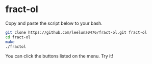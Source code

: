 # fract-ol
Copy and paste the script below to your bash.
```bash
git clone https://github.com/leeluna0476/fract-ol.git fract-ol
cd fract-ol
make
./fractol
```
You can click the buttons listed on the menu.
Try it!
